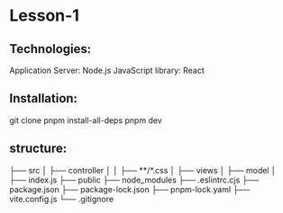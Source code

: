 # Lesson-1

## Technologies:
  Application Server: Node.js
  JavaScript library: React
  
## Installation:
  git clone 
  pnpm install-all-deps
  pnpm dev

## structure:
├── src
│   ├── controller
│   │   ├── **/*.css
│   ├── views
│   ├── model
│   ├── index.js
├── public
├── node_modules
├── .eslintrc.cjs
├── package.json
├── package-lock.json
├── pnpm-lock.yaml
├── vite.config.js
└── .gitignore

